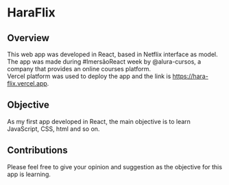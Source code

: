 # HaraFlix

## Overview
This web app was developed in React, based in Netflix interface as model.  
The app was made during #ImersãoReact week by @alura-cursos, a company that provides an online courses platform.  
Vercel platform was used to deploy the app and the link is https://hara-flix.vercel.app.

## Objective
As my first app developed in React, the main objective is to learn JavaScript, CSS, html and so on.

## Contributions
Please feel free to give your opinion and suggestion as the objective for this app is learning.
